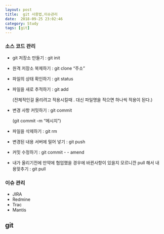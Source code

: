 ```yaml
---
layout: post
title:  git 사용법,이슈관리
date:  2018-09-25 23:02:46
category: Study
tags: [git]
---
```


### 소스 코드 관리

* git 저장소 만들기 : git init

* 원격 저장소 복제하기 : git clone “주소”

* 파일의 상태 확인하기 : git status

* 파일을 새로 추적하기 : git add

  (전체적인걸 올리려고 적용시킬때 . 대신 파일명을 적으면 하나씩 적용이 된다.)

* 변경 사항 커밋하기 : git commit

  (git commit -m “메시지”)

* 파일을 삭제하기 : git rm

* 변경된 내용 서버에 밀어 넣기 : git push

* 커밋 수정하기 : git commit - - amend

- 내가 올리기전에 만약에 협업했을 경우에 바뀐사항이 있을지 모르니깐 pull 해서 내용맞추기 : git pull



### 이슈 관리

* JIRA
* Redmine
* Trac
* Mantis


## git 



